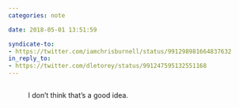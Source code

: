```yaml
---
categories: note

date: 2018-05-01 13:51:59

syndicate-to:
- https://twitter.com/iamchrisburnell/status/991298981664837632
in_reply_to:
- https://twitter.com/dletorey/status/991247595132551168
---
```


<figure>
    <img src="https://pbs.twimg.com/media/DcHNKxIWkAAOtnP.png" alt="">
    <figcaption>
        <p>I don’t think that’s a good idea.</p>
    </figcaption>
</figure>
